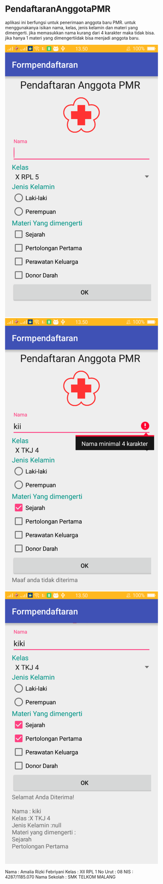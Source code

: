 # PendaftaranAnggotaPMR
aplikasi ini berfungsi untuk penerimaan anggota baru PMR. 
untuk menggunakanya isikan nama, kelas, jenis kelamin dan materi yang dimengerti. 
jika memasukkan nama kurang dari 4 karakter maka tidak bisa. 
jika hanya 1 materi yang dimengertiidak bisa menjadi anggota baru. 

![Screenshot 1](https://github.com/amaliakiki88/PendaftaranAnggotaPMR/blob/master/Screenshot_2016-10-07-13-50-18-25.png)
![Screenshot 2](https://github.com/amaliakiki88/PendaftaranAnggotaPMR/blob/master/Screenshot_2016-10-07-13-50-31-32.png)
![Screenshot 3](https://github.com/amaliakiki88/PendaftaranAnggotaPMR/blob/master/Screenshot_2016-10-07-13-50-40-44.png)


Nama : Amalia Rizki Febriyani 
Kelas : XII RPL 1
No Urut : 08 
NIS : 4287/1185.070
Nama Sekolah : SMK TELKOM MALANG 
